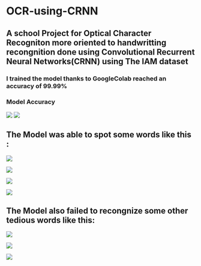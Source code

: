 # OCR-using-CRNN
## A school Project for Optical Character Recogniton more oriented to handwritting recongnition done using Convolutional Recurrent Neural Networks(CRNN) using The IAM dataset
### I trained the model thanks to GoogleColab reached an accuracy of 99.99% 
### Model Accuracy
![](https://github.com/vulture990/OCR-using-CRNN/blob/main/accuracy.jpeg)
![](https://github.com/vulture990/OCR-using-CRNN/blob/main/plotgraph.png)
## The Model was able to spot some words like this :
![](https://github.com/vulture990/OCR-using-CRNN/blob/main/bound.png)

![](https://github.com/vulture990/OCR-using-CRNN/blob/main/demonstrations.png)

![](https://github.com/vulture990/OCR-using-CRNN/blob/main/want.png)

![](https://github.com/vulture990/OCR-using-CRNN/blob/main/discus.png)
## The Model also failed to recongnize some other tedious words like this:


![](https://github.com/vulture990/OCR-using-CRNN/blob/main/boycotting.png)

![](https://github.com/vulture990/OCR-using-CRNN/blob/main/nkmbula.png)

![](https://github.com/vulture990/OCR-using-CRNN/blob/main/Roy.png)


